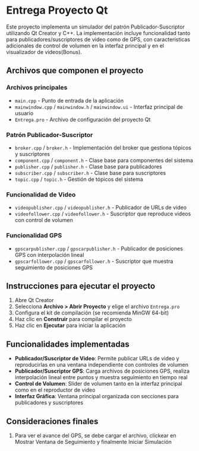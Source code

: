 # Entrega Proyecto Qt

Este proyecto implementa un simulador del patrón Publicador-Suscriptor utilizando Qt Creator y C++. La implementación incluye funcionalidad tanto para publicadores/suscriptores de video como de GPS, con características adicionales de control de volumen en la interfaz principal y en el visualizador de videos(Bonus).

## Archivos que componen el proyecto

### Archivos principales
- `main.cpp` - Punto de entrada de la aplicación
- `mainwindow.cpp` / `mainwindow.h` / `mainwindow.ui` - Interfaz principal de usuario
- `Entrega.pro` - Archivo de configuración del proyecto Qt

### Patrón Publicador-Suscriptor
- `broker.cpp` / `broker.h` - Implementación del broker que gestiona tópicos y suscriptores
- `component.cpp` / `component.h` - Clase base para componentes del sistema
- `publisher.cpp` / `publisher.h` - Clase base para publicadores
- `subscriber.cpp` / `subscriber.h` - Clase base para suscriptores
- `topic.cpp` / `topic.h` - Gestión de tópicos del sistema

### Funcionalidad de Video
- `videopublisher.cpp` / `videopublisher.h` - Publicador de URLs de video
- `videofollower.cpp` / `videofollower.h` - Suscriptor que reproduce videos con control de volumen

### Funcionalidad GPS
- `gpscarpublisher.cpp` / `gpscarpublisher.h` - Publicador de posiciones GPS con interpolación lineal
- `gpscarfollower.cpp` / `gpscarfollower.h` - Suscriptor que muestra seguimiento de posiciones GPS

## Instrucciones para ejecutar el proyecto

1. Abre Qt Creator
2. Selecciona **Archivo > Abrir Proyecto** y elige el archivo `Entrega.pro`
3. Configura el kit de compilación (se recomienda MinGW 64-bit)
4. Haz clic en **Construir** para compilar el proyecto
5. Haz clic en **Ejecutar** para iniciar la aplicación

## Funcionalidades implementadas

- **Publicador/Suscriptor de Video**: Permite publicar URLs de video y reproducirlas en una ventana independiente con controles de volumen
- **Publicador/Suscriptor GPS**: Carga archivos de posiciones GPS, realiza interpolación lineal entre puntos y muestra seguimiento en tiempo real
- **Control de Volumen**: Slider de volumen tanto en la interfaz principal como en el reproductor de video
- **Interfaz Gráfica**: Ventana principal organizada con secciones para publicadores y suscriptores

## Consideraciones finales

1. Para ver el avance del GPS, se debe cargar el archivo, clickear en Mostrar Ventana de Seguimiento y finalmente Iniciar Simulación
